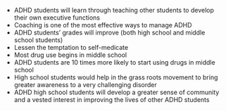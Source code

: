 - ADHD students will learn through teaching other students to develop their own executive functions
- Coaching is one of the most effective ways to manage ADHD
- ADHD students’ grades will improve (both high school and middle school students)
- Lessen the temptation to self-medicate
 - Most drug use begins in middle school
 - ADHD students are 10 times more likely to start using drugs in middle school
- High school students would help in the grass roots movement
to bring greater awareness to a very challenging disorder
- ADHD high school students will develop a greater sense of community and a vested interest in improving the lives of other ADHD students